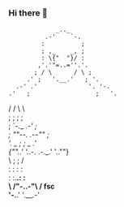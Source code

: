 ### Hi there 👋

                 _.._                   
              .-'    `-.                
             :          ;               
             ; ,_    _, ;               
             : \{"  "}/ :               
            ,'.'"=..=''.'.              
           ; / \      / \ ;             
         .' ;   '.__.'   ; '.           
      .-' .'              '. '-.        
    .'   ;                  ;   '.      
   /    /                    \    \     
  ;    ;                      ;    ;    
  ;   `-._                  _.-'   ;    
   ;      ""--.        .--""      ;     
    '.    _    ;      ;    _    .'      
    {""..' '._.-.    .-._.' '..""}      
     \           ;  ;           /       
      :         :    :         :        
      :         :.__.:         :        
       \       /"-..-"\       /    fsc  
        '-.__.'        '.__.-'          


<!--
**kerenyit/kerenyit** is a ✨ _special_ ✨ repository because its `README.md` (this file) appears on your GitHub profile.

Here are some ideas to get you started:

- 🔭 I’m currently working on ...
- 🌱 I’m currently learning ...
- 👯 I’m looking to collaborate on ...
- 🤔 I’m looking for help with ...
- 💬 Ask me about ...
- 📫 How to reach me: ...
- 😄 Pronouns: ...
- ⚡ Fun fact: ...
-->
